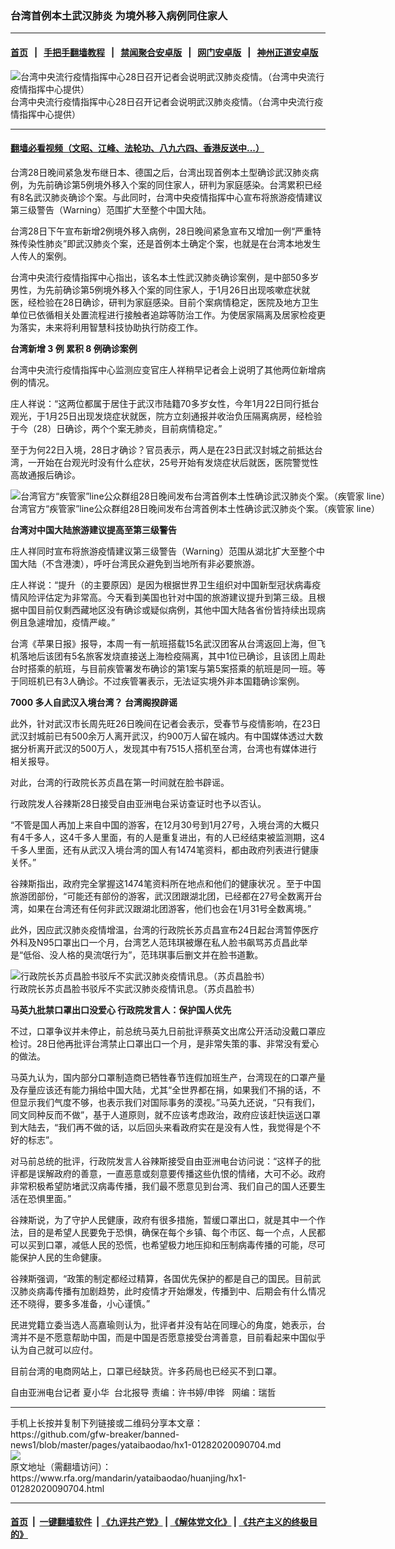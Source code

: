 ### 台湾首例本土武汉肺炎 为境外移入病例同住家人 
------------------------

#### [首页](https://github.com/gfw-breaker/banned-news1/blob/master/README.md) &nbsp;&nbsp;|&nbsp;&nbsp; [手把手翻墙教程](https://github.com/gfw-breaker/guides/wiki) &nbsp;&nbsp;|&nbsp;&nbsp; [禁闻聚合安卓版](https://github.com/gfw-breaker/bn-android) &nbsp;&nbsp;|&nbsp;&nbsp; [网门安卓版](https://github.com/oGate2/oGate) &nbsp;&nbsp;|&nbsp;&nbsp; [神州正道安卓版](https://github.com/SzzdOgate/update) 



<div id="headerimg">
 <img alt="台湾中央流行疫情指挥中心28日召开记者会说明武汉肺炎疫情。（台湾中央流行疫情指挥中心提供）" src="https://www.rfa.org/mandarin/yataibaodao/huanjing/hx1-01282020090704.html/4e8c.jpg/@@images/3d5f00d2-194c-43bd-af53-d463fbb857de.jpeg" title="台湾中央流行疫情指挥中心28日召开记者会说明武汉肺炎疫情。（台湾中央流行疫情指挥中心提供）"/>
 <div id="headerimgcontents">
  <div id="headerimgcaption">
   <span>
    台湾中央流行疫情指挥中心28日召开记者会说明武汉肺炎疫情。（台湾中央流行疫情指挥中心提供）
   </span>
   <!-- zoomattribute -->
  </div>
  <!-- headerimgcaption -->
 </div>
 <!-- headerimagecontents -->
</div>

<hr/>


#### [翻墙必看视频（文昭、江峰、法轮功、八九六四、香港反送中...）](https://github.com/gfw-breaker/banned-news1/blob/master/pages/link3.md)

<div id="storytext">
 <div>
  <div class="slot_header">
  </div>
 </div>
 <p>
  台湾28日晚间紧急发布继日本、德国之后，台湾出现首例本土型确诊武汉肺炎病例，为先前确诊第5例境外移入个案的同住家人，研判为家庭感染。台湾累积已经有8名武汉肺炎确诊个案。与此同时，台湾中央疫情指挥中心宣布将旅游疫情建议第三级警告（Warning）范围扩大至整个中国大陆。
 </p>
 <p>
  台湾28日下午宣布新增2例境外移入病例，28日晚间紧急宣布又增加一例“严重特殊传染性肺炎”即武汉肺炎个案，还是首例本土确定个案，也就是在台湾本地发生人传人的案例。
 </p>
 <p>
  台湾中央流行疫情指挥中心指出，该名本土性武汉肺炎确诊案例，是中部50多岁男性，为先前确诊第5例境外移入个案的同住家人，于1月26日出现咳嗽症状就医，经检验在28日确诊，研判为家庭感染。目前个案病情稳定，医院及地方卫生单位已依循相关处置流程进行接触者追踪等防治工作。为使居家隔离及居家检疫更为落实，未来将利用智慧科技协助执行防疫工作。
 </p>
 <p>
 </p>
 <p>
 </p>
 <p>
  <b>
   台湾新增
  </b>
  <b>
   3
  </b>
  <b>
   例
  </b>
  <b>
  </b>
  <b>
   累积
  </b>
  <b>
   8
  </b>
  <b>
   例确诊案例
  </b>
  <b>
  </b>
 </p>
 <p>
  台湾中央流行疫情指挥中心监测应变官庄人祥稍早记者会上说明了其他两位新增病例的情况。
 </p>
 <p>
  庄人祥说：“这两位都属于居住于武汉市陆籍70多岁女性，今年1月22日同行抵台观光，于1月25日出现发烧症状就医，院方立刻通报并收治负压隔离病房，经检验于今（28）日确诊，两个个案无肺炎，目前病情稳定。”
 </p>
 <p>
  至于为何22日入境，28日才确诊？官员表示，两人是在23日武汉封城之前抵达台湾，一开始在台观光时没有什么症状，25号开始有发烧症状后就医，医院警觉性高故通报后确诊。
 </p>
 <p>
 </p>
 <p>
  <div class="image-inline captioned" style="width:1280px;">
   <div style="width:1280px;">
    <img alt="台湾官方“疾管家”line公众群组28日晚间发布台湾首例本土性确诊武汉肺炎个案。（疾管家 line）" src="https://www.rfa.org/mandarin/yataibaodao/huanjing/hx1-01282020090704.html/4e00.jpg" title="台湾官方“疾管家”line公众群组28日晚间发布台湾首例本土性确诊武汉肺炎个案。（疾管家 line）"/>
   </div>
   <div class="image-caption">
    <span style="width:1280px;">
     台湾官方“疾管家”line公众群组28日晚间发布台湾首例本土性确诊武汉肺炎个案。（疾管家 line）
    </span>
    <span class="copyright">
    </span>
   </div>
  </div>
 </p>
 <p>
  <b>
   台湾对中国大陆旅游建议提高至第三级警告
  </b>
  <b>
  </b>
 </p>
 <p>
  庄人祥同时宣布将旅游疫情建议第三级警告（Warning）范围从湖北扩大至整个中国大陆（不含港澳），呼吁台湾民众避免到当地所有非必要旅游。
 </p>
 <p>
  庄人祥说：“提升（的主要原因）是因为根据世界卫生组织对中国新型冠状病毒疫情风险评估定为非常高。今天看到美国也针对中国的旅游建议提升到第三级。且根据中国目前仅剩西藏地区没有确诊或疑似病例，其他中国大陆各省份皆持续出现病例且急遽增加，疫情严峻。”
 </p>
 <p>
  台湾《苹果日报》报导，本周一有一航班搭载15名武汉团客从台湾返回上海，但飞机落地后该团有5名旅客发烧直接送上海检疫隔离，其中1位已确诊，且该团上周赴台时搭乘的航班，与目前疾管署发布确诊的第1案与第5案搭乘的航班是同一班。等于同班机已有3人确诊。不过疾管署表示，无法证实境外非本国籍确诊案例。
 </p>
 <p>
  <b>
   7000
  </b>
  <b>
   多人自武汉入境台湾？
  </b>
  <b>
  </b>
  <b>
   台湾阁揆辟谣
  </b>
  <b>
  </b>
 </p>
 <p>
  此外，针对武汉市长周先旺26日晚间在记者会表示，受春节与疫情影响，在23日武汉封城前已有500余万人离开武汉，约900万人留在城内。有中国媒体透过大数据分析离开武汉的500万人，发现其中有7515人搭机至台湾，台湾也有媒体进行相关报导。
 </p>
 <p>
  对此，台湾的行政院长苏贞昌在第一时间就在脸书辟谣。
 </p>
 <p>
  行政院发人谷辣斯28日接受自由亚洲电台采访查证时也予以否认。
 </p>
 <p>
  “不管是国人再加上来自中国的游客，在12月30号到1月27号，入境台湾的大概只有4千多人，这4千多人里面，有的人是重复进出，有的人已经结束被监测期，这4千多人里面，还有从武汉入境台湾的国人有1474笔资料，都由政府列表进行健康关怀。”
 </p>
 <p>
  谷辣斯指出，政府完全掌握这1474笔资料所在地点和他们的健康状况 。至于中国旅游团部份，“可能还有部份的游客，武汉团跟湖北团，已经都在27号全数离开台湾，如果在台湾还有任何非武汉跟湖北团游客，他们也会在1月31号全数离境。”
 </p>
 <p>
  此外，因应武汉肺炎疫情增温，台湾的行政院长苏贞昌宣布24日起台湾暂停医疗外科及N95口罩出口一个月，台湾艺人范玮琪被爆在私人脸书飙骂苏贞昌此举是“低俗、没人格的臭流氓行为”，范玮琪事后删文并在脸书道歉。
 </p>
 <p>
 </p>
 <p>
  <div class="image-inline captioned" style="width:1005px;">
   <div style="width:1005px;">
    <img alt="行政院长苏贞昌脸书驳斥不实武汉肺炎疫情讯息。（苏贞昌脸书）" src="https://www.rfa.org/mandarin/yataibaodao/huanjing/hx1-01282020090704.html/4e09.png" title="行政院长苏贞昌脸书驳斥不实武汉肺炎疫情讯息。（苏贞昌脸书）"/>
   </div>
   <div class="image-caption">
    <span style="width:1005px;">
     行政院长苏贞昌脸书驳斥不实武汉肺炎疫情讯息。（苏贞昌脸书）
    </span>
    <span class="copyright">
    </span>
   </div>
  </div>
 </p>
 <p>
  <b>
   马英九批禁口罩出口没爱心
  </b>
  <b>
  </b>
  <b>
  </b>
  <b>
   行政院发言人：保护国人优先
  </b>
  <b>
  </b>
 </p>
 <p>
  不过，口罩争议并未停止，前总统马英九日前批评蔡英文出席公开活动没戴口罩应检讨。28日他再批评台湾禁止口罩出口一个月，是非常失策的事、非常没有爱心的做法。
 </p>
 <p>
  马英九认为，国内部分口罩制造商已牺牲春节连假加班生产，台湾现在的口罩产量及存量应该还有能力捐给中国大陆，尤其“全世界都在捐，如果我们不捐的话，不但显示我们气度不够，也表示我们对国际事务的漠视。”马英九还说，“只有我们，同文同种反而不做”，基于人道原则，就不应该考虑政治，政府应该赶快运送口罩到大陆去，“我们再不做的话，以后回头来看政府实在是没有人性，我觉得是个不好的标志”。
 </p>
 <p>
  对马前总统的批评，行政院发言人谷辣斯接受自由亚洲电台访问说：“这样子的批评都是误解政府的善意，一直恶意或刻意要传播这些仇恨的情绪，大可不必。政府非常积极希望防堵武汉病毒传播，我们最不愿意见到台湾、我们自己的国人还要生活在恐惧里面。”
 </p>
 <p>
  谷辣斯说，为了守护人民健康，政府有很多措施，暂缓口罩出口，就是其中一个作法，目的是希望人民要免于恐惧，确保在每个乡镇、每个市区、每一个点，人民都可以买到口罩，减低人民的恐慌，也希望极力地压抑和压制病毒传播的可能，尽可能保护人民的生命健康。
 </p>
 <p>
  谷辣斯强调，“政策的制定都经过精算，各国优先保护的都是自己的国民。目前武汉肺炎病毒传播有加剧趋势，此时疫情才开始爆发，传播到中、后期会有什么情况还不晓得，要多多准备，小心谨慎。”
 </p>
 <p>
  民进党籍立委当选人高嘉瑜则认为，批评者并没有站在同理心的角度，她表示，台湾并不是不愿意帮助中国，而是中国是否愿意接受台湾善意，目前看起来中国似乎认为自己就可以应付。
 </p>
 <p>
  目前台湾的电商网站上，口罩已经缺货。许多药局也已经买不到口罩。
 </p>
 <p>
 </p>
 <p>
  自由亚洲电台记者 夏小华  台北报导 责编：许书婷/申铧   网编：瑞哲
 </p>
</div>

<hr/>
手机上长按并复制下列链接或二维码分享本文章：<br/>
https://github.com/gfw-breaker/banned-news1/blob/master/pages/yataibaodao/hx1-01282020090704.md <br/>
<a href='https://github.com/gfw-breaker/banned-news1/blob/master/pages/yataibaodao/hx1-01282020090704.md'><img src='https://github.com/gfw-breaker/banned-news1/blob/master/pages/yataibaodao/hx1-01282020090704.md.png'/></a> <br/>
原文地址（需翻墙访问）：https://www.rfa.org/mandarin/yataibaodao/huanjing/hx1-01282020090704.html


------------------------
#### [首页](https://github.com/gfw-breaker/banned-news1/blob/master/README.md) &nbsp;|&nbsp; [一键翻墙软件](https://github.com/gfw-breaker/nogfw/blob/master/README.md) &nbsp;| [《九评共产党》](https://github.com/gfw-breaker/9ping.md/blob/master/README.md#九评之一评共产党是什么) | [《解体党文化》](https://github.com/gfw-breaker/jtdwh.md/blob/master/README.md) | [《共产主义的终极目的》](https://github.com/gfw-breaker/gczydzjmd.md/blob/master/README.md)


<img src='http://gfw-breaker.win/banned-news/pages/yataibaodao/hx1-01282020090704.md' width='0px' height='0px'/>